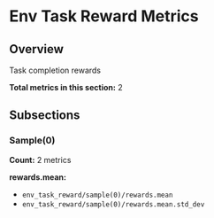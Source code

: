 # Env Task Reward Metrics

## Overview

Task completion rewards

**Total metrics in this section:** 2

## Subsections

### Sample(0)

**Count:** 2 metrics

**rewards.mean:**
- `env_task_reward/sample(0)/rewards.mean`
- `env_task_reward/sample(0)/rewards.mean.std_dev`


